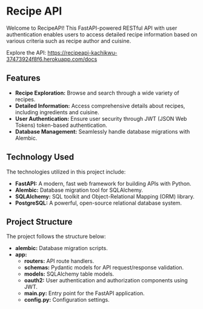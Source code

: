 # Recipe API

Welcome to RecipeAPI! This FastAPI-powered RESTful API with user authentication enables users to access detailed recipe information based on various criteria such as recipe author and cuisine.

Explore the API: https://recipeapi-kachikwu-37473924f8f6.herokuapp.com/docs

## Features

- **Recipe Exploration:** Browse and search through a wide variety of recipes.
- **Detailed Information:** Access comprehensive details about recipes, including ingredients and cuisine.
- **User Authentication:** Ensure user security through JWT (JSON Web Tokens) token-based authentication.
- **Database Management:** Seamlessly handle database migrations with Alembic.

## Technology Used

The technologies utilized in this project include:

- **FastAPI:** A modern, fast web framework for building APIs with Python.
- **Alembic:** Database migration tool for SQLAlchemy.
- **SQLAlchemy:** SQL toolkit and Object-Relational Mapping (ORM) library.
- **PostgreSQL:** A powerful, open-source relational database system.

<h2>Project Structure</h2>

The project follows the structure below:

- **alembic:** Database migration scripts.
- **app:**
  - **routers:** API route handlers.
  - **schemas:** Pydantic models for API request/response validation.
  - **models:** SQLAlchemy table models.
  - **oauth2:** User authentication and authorization components using JWT.
  - **main.py:** Entry point for the FastAPI application.
  - **config.py:** Configuration settings.
